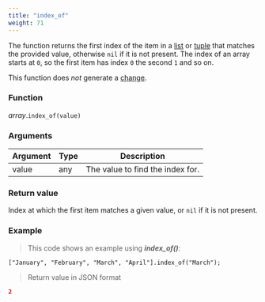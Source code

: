```yaml
---
title: "index_of"
weight: 71
---
```


The function returns the first index of the item in a [list](..) or [tuple](../../tuple) that matches the provided value, otherwise `nil` if it is not present.
The index of an array starts at `0`, so the first item has index `0` the second `1` and so on.

This function does *not* generate a [change](../../../overview/changes).

### Function

*array*.`index_of(value)`

### Arguments

Argument | Type | Description
-------- | ---- | -----------
value | any | The value to find the index for.

### Return value

Index at which the first item matches a given value, or `nil` if it is not present.

### Example

> This code shows an example using ***index_of()***:

```thingsdb,json_response
["January", "February", "March", "April"].index_of("March");
```

> Return value in JSON format

```json
2
```
